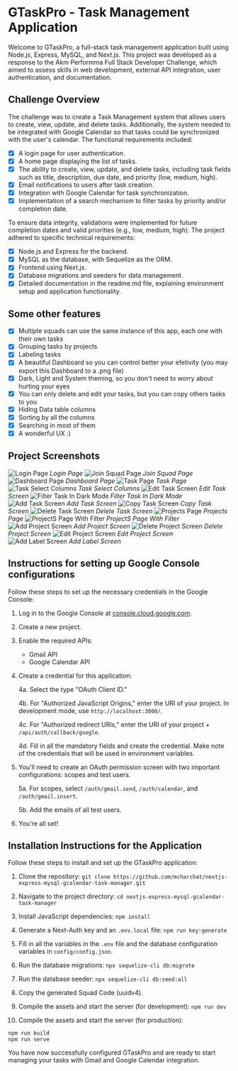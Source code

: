 # GTaskPro - Task Management Application

Welcome to GTaskPro, a full-stack task management application built using Node.js, Express, MySQL, and Next.js. This project was developed as a response to the Akm Performma Full Stack Developer Challenge, which aimed to assess skills in web development, external API integration, user authentication, and documentation.

## Challenge Overview

The challenge was to create a Task Management system that allows users to create, view, update, and delete tasks. Additionally, the system needed to be integrated with Google Calendar so that tasks could be synchronized with the user's calendar. The functional requirements included:

- [x] A login page for user authentication.
- [x] A home page displaying the list of tasks.
- [x] The ability to create, view, update, and delete tasks, including task fields such as title, description, due date, and priority (low, medium, high).
- [x] Email notifications to users after task creation.
- [x] Integration with Google Calendar for task synchronization.
- [x] Implementation of a search mechanism to filter tasks by priority and/or completion date.

To ensure data integrity, validations were implemented for future completion dates and valid priorities (e.g., low, medium, high). The project adhered to specific technical requirements:

- [x] Node.js and Express for the backend.
- [x] MySQL as the database, with Sequelize as the ORM.
- [x] Frontend using Next.js.
- [x] Database migrations and seeders for data management.
- [x] Detailed documentation in the readme.md file, explaining environment setup and application functionality.

## Some other features
- [x] Multiple squads can use the same instance of this app, each one with their own tasks
- [x] Grouping tasks by projects
- [x] Labeling tasks
- [x] A beautiful Dashboard so you can control better your efetivity (you may export this Dashboard to a .png file)
- [x] Dark, Light and System theming, so you don't need to worry about hurting your eyes
- [x] You can only delete and edit your tasks, but you can copy others tasks to you
- [x] Hiding Data table columns
- [x] Sorting by all the columns
- [x] Searching in most of them
- [x] A wonderful UX :)

## Project Screenshots
![Login Page](./images/screenshots/loginPage.png)
*Login Page*
![Join Squad Page](./images/screenshots/joinSquadPage.png)
*Join Squad Page*
![Dashboard Page](./images/screenshots/dashboardPage.png)
*Dashboard Page*
![Task Page](./images/screenshots/taskPage.png)
*Task Page*
![Task Select Columns](./images/screenshots/taskSelectColumns.png)
*Task Select Columns*
![Edit Task Screen](./images/screenshots/editTaskScreen.png)
*Edit Task Screen*
![Filter Task In Dark Mode](./images/screenshots/filterTaskInDarkMode.png)
*Filter Task In Dark Mode*
![Add Task Screen](./images/screenshots/addTaskScreen.png)
*Add Task Screen*
![Copy Task Screen](./images/screenshots/copyTaskScreen.png)
*Copy Task Screen*
![Delete Task Screen](./images/screenshots/deleteTaskScreen.png)
*Delete Task Screen*
![Projects Page](./images/screenshots/projectsPage.png)
*Projects Page*
![ProjectS Page With Filter](./images/screenshots/projectPageWithFilter.png)
*ProjectS Page With Filter*
![Add Project Screen](./images/screenshots/addProjectScreen.png)
*Add Project Screen*
![Delete Project Screen](./images/screenshots/deleteProjectScreen.png)
*Delete Project Screen*
![Edit Project Screen](./images/screenshots/editProjectScreen.png)
*Edit Project Screen*
![Add Label Screen](./images/screenshots/addLabelScreen.png)
*Add Label Screen*


## Instructions for setting up Google Console configurations

Follow these steps to set up the necessary credentials in the Google Console:

1. Log in to the Google Console at [console.cloud.google.com](https://console.cloud.google.com).

2. Create a new project.

3. Enable the required APIs:
   - Gmail API
   - Google Calendar API

4. Create a credential for this application:

   4a. Select the type "OAuth Client ID."
   
   4b. For "Authorized JavaScript Origins," enter the URI of your project. In development mode, use `http://localhost:3000/`.
   
   4c. For "Authorized redirect URIs," enter the URI of your project + `/api/auth/callback/google`.
   
   4d. Fill in all the mandatory fields and create the credential. Make note of the credentials that will be used in environment variables.

5. You'll need to create an OAuth permission screen with two important configurations: scopes and test users.

   5a. For scopes, select `/auth/gmail.send`, `/auth/calendar`, and `/auth/gmail.insert`.
   
   5b. Add the emails of all test users.

6. You're all set!

## Installation Instructions for the Application

Follow these steps to install and set up the GTaskPro application:

1. Clone the repository: `git clone https://github.com/mcharchat/nextjs-express-mysql-gcalendar-task-manager.git`

2. Navigate to the project directory: `cd nextjs-express-mysql-gcalendar-task-manager`

3. Install JavaScript dependencies: `npm install`

4. Generate a Next-Auth key and an `.env.local` file: `npm run key:generate`

5. Fill in all the variables in the `.env` file and the database configuration variables in `config/config.json`.

6. Run the database migrations: `npx sequelize-cli db:migrate`

7. Run the database seeder: `npx sequelize-cli db:seed:all`

8. Copy the generated Squad Code (uuidv4).

9. Compile the assets and start the server (for development): `npm run dev`

10. Compile the assets and start the server (for production):
 ```
 npm run build
 npm run serve
 ```

You have now successfully configured GTaskPro and are ready to start managing your tasks with Gmail and Google Calendar integration.
